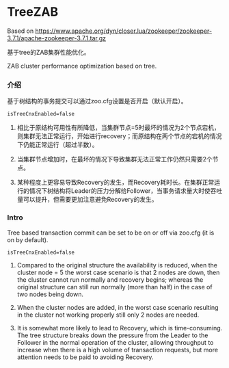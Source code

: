 # TreeZAB
Based on https://www.apache.org/dyn/closer.lua/zookeeper/zookeeper-3.7.1/apache-zookeeper-3.7.1.tar.gz

基于tree的ZAB集群性能优化。

ZAB cluster performance optimization based on tree.

### 介绍
基于树结构的事务提交可以通过zoo.cfg设置是否开启（默认开启）。
```
isTreeCnxEnabled=false
```
1. 相比于原结构可用性有所降低，当集群节点=5时最坏的情况为2个节点宕机，则集群无法正常运行，开始进行recovery；而原结构在两个节点的宕机的情况下仍能正常运行（超过半数）。

2. 当集群节点增加时，在最坏的情况下导致集群无法正常工作仍然只需要2个节点。

3. 某种程度上更容易导致Recovery的发生，而Recovery耗时长。在集群正常运行的情况下树结构将Leader的压力分解给Follower，当事务请求量大时使吞吐量可以提升，但需要更加注意避免Recovery的发生。

### Intro
Tree based transaction commit can be set to be on or off via zoo.cfg (it is on by default).
```
isTreeCnxEnabled=false
```
1. Compared to the original structure the availability is reduced, when the cluster node = 5 the worst case scenario is that 2 nodes are down, then the cluster cannot run normally and recovery begins; whereas the original structure can still run normally (more than half) in the case of two nodes being down.

2. When the cluster nodes are added, in the worst case scenario resulting in the cluster not working properly still only 2 nodes are needed.

3. It is somewhat more likely to lead to Recovery, which is time-consuming. The tree structure breaks down the pressure from the Leader to the Follower in the normal operation of the cluster, allowing throughput to increase when there is a high volume of transaction requests, but more attention needs to be paid to avoiding Recovery.
